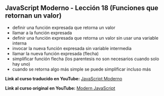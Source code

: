 ## JavaScript Moderno - Lección 18 (Funciones que retornan un valor)

* definir una función expresada que retorna un valor
* llamar a la función expresada
* definir una función expresada que retorna un valor sin usar una variable interna
* invocar la nueva función expresada sin variable intermedia
* llamar la nueva función expresada (flecha)
* simplificar función flecha (los parentesis no son necesarios cuando solo hay uno)
* cuando se retorna algo más simple se puede simplificar incluso más


**Link al curso traducido en YouTube:** [JavaScript Moderno](https://www.youtube.com/channel/UCuSHTq2yiCY5QBNoEXv8JpA/)

**Link al curso original en YouTube:** [Modern JavaScript](https://www.youtube.com/playlist?list=PL4cUxeGkcC9haFPT7J25Q9GRB_ZkFrQAc)
